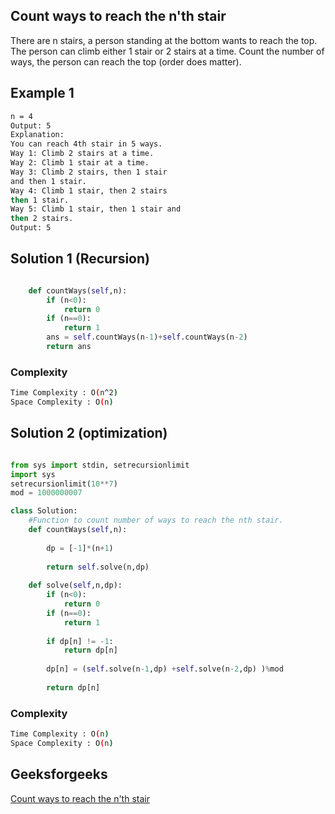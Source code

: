 ## Count ways to reach the n'th stair
There are n stairs, a person standing at the bottom wants to reach the top. The person can climb either 1 stair or 2 stairs at a time. Count the number of ways, the person can reach the top (order does matter).
## Example 1


```bash
n = 4
Output: 5
Explanation:
You can reach 4th stair in 5 ways. 
Way 1: Climb 2 stairs at a time. 
Way 2: Climb 1 stair at a time.
Way 3: Climb 2 stairs, then 1 stair
and then 1 stair.
Way 4: Climb 1 stair, then 2 stairs
then 1 stair.
Way 5: Climb 1 stair, then 1 stair and
then 2 stairs.
Output: 5

```

## Solution 1 (Recursion)

```Python

    def countWays(self,n):
        if (n<0):
            return 0
        if (n==0):
            return 1
        ans = self.countWays(n-1)+self.countWays(n-2)
        return ans

```
### Complexity
 
```bash
Time Complexity : O(n^2)
Space Complexity : O(n)
```

## Solution 2 (optimization)

```Python

from sys import stdin, setrecursionlimit
import sys
setrecursionlimit(10**7)
mod = 1000000007

class Solution:
    #Function to count number of ways to reach the nth stair.
    def countWays(self,n):
        
        dp = [-1]*(n+1)
        
        return self.solve(n,dp)
        
    def solve(self,n,dp):
        if (n<0):
            return 0
        if (n==0):
            return 1
            
        if dp[n] != -1:
            return dp[n]
            
        dp[n] = (self.solve(n-1,dp) +self.solve(n-2,dp) )%mod
        
        return dp[n]
```
### Complexity
 
```bash
Time Complexity : O(n)
Space Complexity : O(n)
```

## Geeksforgeeks
[Count ways to reach the n'th stair](https://practice.geeksforgeeks.org/problems/count-ways-to-reach-the-nth-stair-1587115620/1)
